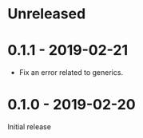 # Unreleased

# 0.1.1 - 2019-02-21

* Fix an error related to generics.

# 0.1.0 - 2019-02-20

Initial release
